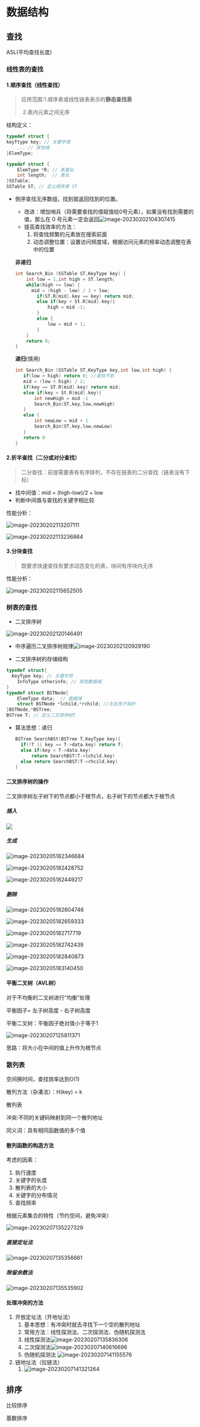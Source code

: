 # 数据结构

## 查找

ASL(平均查找长度)

### 线性表的查找

#### 1.顺序查找（线性查找）

> 应用范围:1.顺序表或线性链表表示的**静态查找表**
>
> ​		2.表内元素之间无序

结构定义：

```c
typedef struct {
keyTtype key; // 关键字域
    ... // 其他域
}ElemType;
```

```c
typedef struct {
    ElemType *R; // 表基址
    int length;  // 表长
}SSTable;
SSTable ST; // 定义顺序表 ST
```

- 倒序查找无序数组，找到就返回找到的位置。

  - 改进：增加哨兵（将需要查找的值赋值给0号元素），如果没有找到需要的值，那么在 0 号元素一定会返回![image-20230202104307415](https://olrando.oss-cn-chengdu.aliyuncs.com/img/image-20230202104307415.png)
  - 提高查找效率的方法：
    1.  将查找频繁的元素放在搜索前面
    2. 动态调整位置：设置访问频度域，根据访问元素的频率动态调整在表中的位置

  **非递归** 

  ```c
  int Search_Bin (SSTable ST,KeyType key) {
      int low = 1,int high = ST.length;
      while(high >= low) {
  		mid = (high - low) / 2 + low;
          if(ST.R[mid].key == key) return mid;
          else if(key < St.R[mid].key){
              high = mid -1;
          } 
          else {
              low = mid + 1;
          }
      }
      return 0;
  }
  ```

  **递归**(慎用)

  ```c
  int Search_Bin (SSTable ST,KeyType key,int low,int high) {
     if(low > high) return 0; //查找不到
     mid = (low + high) / 2;
     if(key == ST.R[mid].key) return mid;
     else if(key < St.R[mid].key){
         int newHigh = mid -1
         Search_Bin(ST,key,low,newHigh)
     } 
     else {
         int newLow = mid + 1
         Search_Bin(ST,key,low,newLow)
     }
     return 0
  }
  ```

  

#### 2.折半查找（二分或对分查找）

> 二分查找：前提需要表有有序排列，不存在链表的二分查找（链表没有下标）

- 找中间值：mid = (high-low)/2 + low
- 判断中间值与查找的关键字相比较

性能分析：

![image-20230202113207111](https://olrando.oss-cn-chengdu.aliyuncs.com/img/image-20230202113207111.png)

![image-20230202113236864](https://olrando.oss-cn-chengdu.aliyuncs.com/img/image-20230202113236864.png)

#### 3.分块查找

> 既要求快速查找有要求动态变化的表，块间有序块内无序

性能分析：

![image-20230202115652505](https://olrando.oss-cn-chengdu.aliyuncs.com/img/image-20230202115652505.png)



### 树表的查找 

- 二叉排序树

![image-20230202120146491](https://olrando.oss-cn-chengdu.aliyuncs.com/img/image-20230202120146491.png)

- 中序遍历二叉排序树规律![image-20230202120929190](https://olrando.oss-cn-chengdu.aliyuncs.com/img/image-20230202120929190.png)

-  二叉排序树的存储结构

  ```c
  typedef struct{
   	KeyType key; // 关键字项
      InfoType otherinfo; // 其他数据域
  }
  typedef struct BSTNode{
      ElemType data;  // 数据域
      struct BSTNode *lchild,*rchild; //左右孩子指针
  }BSTNode,*BSTree;
  BSTree T; // 定义二叉排序树T
  ```

- 算法思想：递归

  ```c
  BSTree SearchBSt(BSTree T,KeyType key){
  	if(!T || key == T->data.key) return T;
  	else if(key < T->data.key)
  		return SearchBST(T->lchild,key)
  	else return SearchBST(T->rhcild,key)
  }
  ```

#### 二叉排序树的操作

二叉排序树左子树下的节点都小于根节点，右子树下的节点都大于根节点

##### 插入

![](https://olrando.oss-cn-chengdu.aliyuncs.com/img/image-20230205181953368.png)



##### 生成

![image-20230205182346684](https://olrando.oss-cn-chengdu.aliyuncs.com/img/image-20230205182346684.png)

![image-20230205182428752](https://olrando.oss-cn-chengdu.aliyuncs.com/img/image-20230205182428752.png)

![image-20230205182449217](https://olrando.oss-cn-chengdu.aliyuncs.com/img/image-20230205182449217.png)



##### 删除

![image-20230205182604746](https://olrando.oss-cn-chengdu.aliyuncs.com/img/image-20230205182604746.png)

![image-20230205182659333](https://olrando.oss-cn-chengdu.aliyuncs.com/img/image-20230205182659333.png)

![image-20230205182717719](https://olrando.oss-cn-chengdu.aliyuncs.com/img/image-20230205182717719.png)

![image-20230205182742439](https://olrando.oss-cn-chengdu.aliyuncs.com/img/image-20230205182742439.png)

![image-20230205182840873](https://olrando.oss-cn-chengdu.aliyuncs.com/img/image-20230205182840873.png)

![image-20230205183140450](https://olrando.oss-cn-chengdu.aliyuncs.com/img/image-20230205183140450.png)

#### 平衡二叉树（AVL树）

对于不均衡的二叉树进行“均衡”处理 

平衡因子= 左子树高度 - 右子树高度 

平衡二叉树：平衡因子绝对值小于等于1 

 ![image-20230207125811371](https://olrando.oss-cn-chengdu.aliyuncs.com/img/image-20230207125811371.png)

思路：将大小在中间的值上升作为根节点



### 散列表

空间换时间，查找效率达到O(1)

散列方法（杂凑法）：H(key) = k

散列表

冲突:不同的关键码映射到同一个散列地址

同义词：具有相同函数值的多个值

#### 散列函数的构造方法

考虑的因素：

1. 执行速度
2. 关键字的长度
3. 散列表的大小
4. 关键字的分布情况
5. 查找频率

根据元素集合的特性（节约空间，避免冲突）

![image-20230207135227329](https://olrando.oss-cn-chengdu.aliyuncs.com/img/image-20230207135227329.png)



##### 直接定址法

![image-20230207135356661](https://olrando.oss-cn-chengdu.aliyuncs.com/img/image-20230207135356661.png)



##### 除留余数法

![image-20230207135535902](https://olrando.oss-cn-chengdu.aliyuncs.com/img/image-20230207135535902.png)

#### 处理冲突的方法

1. 开放定址法（开地址法）
   1. 基本思想：有冲突时就去寻找下一个空的散列地址
   2. 常用方法：线性探测法、二次探测法、伪随机探测法
   3. 线性探测法![image-20230207135836306](https://olrando.oss-cn-chengdu.aliyuncs.com/img/image-20230207135836306.png)
   4. 二次探测法![image-20230207140616696](https://olrando.oss-cn-chengdu.aliyuncs.com/img/image-20230207140616696.png)
   5. 伪随机探测法 ![image-20230207141155576](https://olrando.oss-cn-chengdu.aliyuncs.com/img/image-20230207141155576.png)
2. 链地址法（拉链法）
   1. ![image-20230207141321264](https://olrando.oss-cn-chengdu.aliyuncs.com/img/image-20230207141321264.png)

## 排序

比较排序

基数排序
